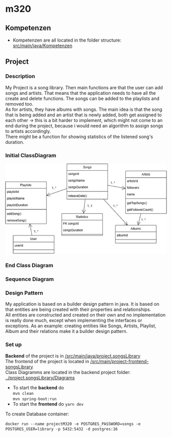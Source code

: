# m320

## Kompetenzen

- Kompetenzen are all located in the folder structure: <u>src/main/java/Kompetenzen</u>  

  
## Project

### Description
My Project is a song library. Then main functions are that the user can add songs and artists. That means that the application needs to have
all the create and delete functions.
The songs can be added to the playlists and removed too.  
As for artists, they have albums with songs.
The main idea is that the song that is being added and an artist that is newly added, both get assigned to each other &rarr; this is a bit harder to implement, which might not come to an end
during the project, because i would need an algorithm to assign songs to artists accordingly.  
There might be a function for showing statistics of the listened song's duration.

### Initial ClassDiagram
![M320-Project-ClassDiagramm-initial.drawio.png](src/main/java/project/songsLibrary/Diagramms/M320-Project-ClassDiagramm-initial.drawio.png)

### End Class Diagram

### Sequence Diagram

### Design Pattern
My application is based on a builder design pattern in java. It is based on that entities are being created with their properties and relationships.  
All entities are constructed and created on their own and no implementation is really done much, except when implementing the interfaces or exceptions.
As an example: creating entities like Songs, Artists, Playlist, Album and their relations make it a builder design pattern.

### Set up
**Backend** of the project is in <u>/src/main/java/project.songsLibrary</u>  
The frontend of the project is located in <u>/src/main/project-frontend-songsLibrary</u>  
Class Diagramms are located in the backend project folder: <u>../project.songsLibrary/Diagrams</u>

- To start the **backend** do  
`mvn clean`  
`mvn spring-boot:run`
- To start the **frontend** do `yarn dev`

To create Database container:  
```shell
docker run --name projectM320 -e POSTGRES_PASSWORD=songs -e POSTGRES_USER=library -p 5432:5432 -d postgres:16
```
